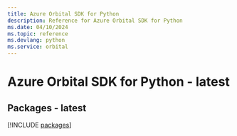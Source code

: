 ```yaml
---
title: Azure Orbital SDK for Python
description: Reference for Azure Orbital SDK for Python
ms.date: 04/10/2024
ms.topic: reference
ms.devlang: python
ms.service: orbital
---
```

# Azure Orbital SDK for Python - latest
## Packages - latest
[!INCLUDE [packages](orbital-index.md)]